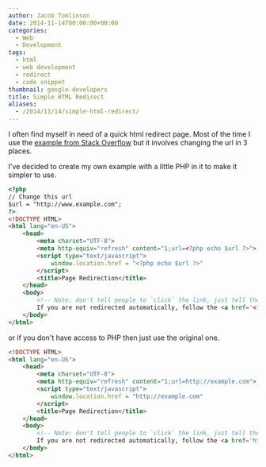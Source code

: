 ```yaml
---
author: Jacob Tomlinson
date: 2014-11-14T00:00:00+00:00
categories:
  - Web
  - Development
tags:
  - html
  - web development
  - redirect
  - code snippet
thumbnail: google-developers
title: Simple HTML Redirect
aliases:
  - /2014/11/14/simple-html-redirect/
---
```



I often find myself in need of a quick html redirect page. Most of the time I
use the [example from Stack Overflow][1] but it involves changing the url in 3 places.

I've decided to create my own example with a little PHP in it to make it simpler
to use.

```html
<?php
// Change this url
$url = "http://www.example.com";
?>
<!DOCTYPE HTML>
<html lang="en-US">
    <head>
        <meta charset="UTF-8">
        <meta http-equiv="refresh" content="1;url=<?php echo $url ?>">
        <script type="text/javascript">
            window.location.href = "<?php echo $url ?>"
        </script>
        <title>Page Redirection</title>
    </head>
    <body>
        <!-- Note: don't tell people to `click` the link, just tell them that it is a link. -->
        If you are not redirected automatically, follow the <a href='<?php echo $url ?>'>link</a>.
    </body>
</html>
```

or if you don't have access to PHP then just use the original one.

```html
<!DOCTYPE HTML>
<html lang="en-US">
    <head>
        <meta charset="UTF-8">
        <meta http-equiv="refresh" content="1;url=http://example.com">
        <script type="text/javascript">
            window.location.href = "http://example.com"
        </script>
        <title>Page Redirection</title>
    </head>
    <body>
        <!-- Note: don't tell people to `click` the link, just tell them that it is a link. -->
        If you are not redirected automatically, follow the <a href='http://example.com'>link</a>.
    </body>
</html>
```
[1]: http://stackoverflow.com/a/5411601/1003288
